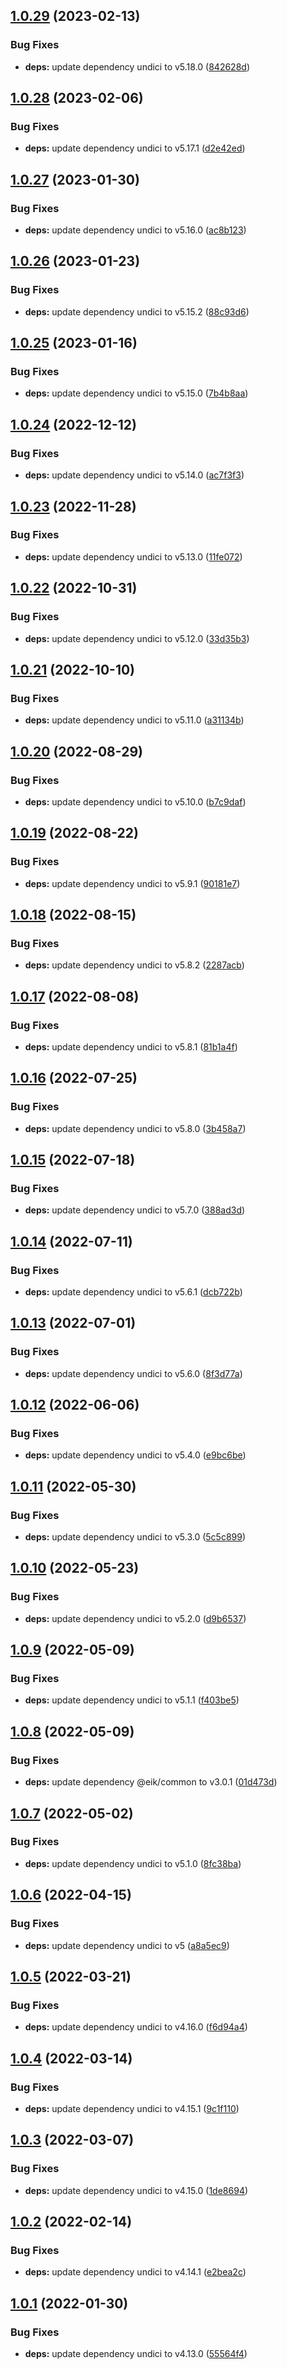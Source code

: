 ## [1.0.29](https://github.com/eik-lib/webpack-plugin/compare/v1.0.28...v1.0.29) (2023-02-13)


### Bug Fixes

* **deps:** update dependency undici to v5.18.0 ([842628d](https://github.com/eik-lib/webpack-plugin/commit/842628d580bca6a8fdc5fb3e104f68ade57c5cfc))

## [1.0.28](https://github.com/eik-lib/webpack-plugin/compare/v1.0.27...v1.0.28) (2023-02-06)


### Bug Fixes

* **deps:** update dependency undici to v5.17.1 ([d2e42ed](https://github.com/eik-lib/webpack-plugin/commit/d2e42ed1fa949d14053a47cd0a22e1692d6e3e25))

## [1.0.27](https://github.com/eik-lib/webpack-plugin/compare/v1.0.26...v1.0.27) (2023-01-30)


### Bug Fixes

* **deps:** update dependency undici to v5.16.0 ([ac8b123](https://github.com/eik-lib/webpack-plugin/commit/ac8b1230631fb81934a238408712320d6d041593))

## [1.0.26](https://github.com/eik-lib/webpack-plugin/compare/v1.0.25...v1.0.26) (2023-01-23)


### Bug Fixes

* **deps:** update dependency undici to v5.15.2 ([88c93d6](https://github.com/eik-lib/webpack-plugin/commit/88c93d6b8fc7dc566c3a117d2f12516807df6386))

## [1.0.25](https://github.com/eik-lib/webpack-plugin/compare/v1.0.24...v1.0.25) (2023-01-16)


### Bug Fixes

* **deps:** update dependency undici to v5.15.0 ([7b4b8aa](https://github.com/eik-lib/webpack-plugin/commit/7b4b8aa9a6e8e0d68f72b30f42711b52b37f15ad))

## [1.0.24](https://github.com/eik-lib/webpack-plugin/compare/v1.0.23...v1.0.24) (2022-12-12)


### Bug Fixes

* **deps:** update dependency undici to v5.14.0 ([ac7f3f3](https://github.com/eik-lib/webpack-plugin/commit/ac7f3f3eb14cf69f3d12f71bf6156d3f24b96442))

## [1.0.23](https://github.com/eik-lib/webpack-plugin/compare/v1.0.22...v1.0.23) (2022-11-28)


### Bug Fixes

* **deps:** update dependency undici to v5.13.0 ([11fe072](https://github.com/eik-lib/webpack-plugin/commit/11fe07261f66619def0fd4c9cd03ac522c0c2adb))

## [1.0.22](https://github.com/eik-lib/webpack-plugin/compare/v1.0.21...v1.0.22) (2022-10-31)


### Bug Fixes

* **deps:** update dependency undici to v5.12.0 ([33d35b3](https://github.com/eik-lib/webpack-plugin/commit/33d35b3149e206eac41cc8f7d2d4a19891db5aee))

## [1.0.21](https://github.com/eik-lib/webpack-plugin/compare/v1.0.20...v1.0.21) (2022-10-10)


### Bug Fixes

* **deps:** update dependency undici to v5.11.0 ([a31134b](https://github.com/eik-lib/webpack-plugin/commit/a31134bd718a5ed3a6756126dfad67a5fd8cc169))

## [1.0.20](https://github.com/eik-lib/webpack-plugin/compare/v1.0.19...v1.0.20) (2022-08-29)


### Bug Fixes

* **deps:** update dependency undici to v5.10.0 ([b7c9daf](https://github.com/eik-lib/webpack-plugin/commit/b7c9daf4835b4b56311063bc3670e19612116915))

## [1.0.19](https://github.com/eik-lib/webpack-plugin/compare/v1.0.18...v1.0.19) (2022-08-22)


### Bug Fixes

* **deps:** update dependency undici to v5.9.1 ([90181e7](https://github.com/eik-lib/webpack-plugin/commit/90181e7648af9ed07ec4e5f311247e4ce38789c2))

## [1.0.18](https://github.com/eik-lib/webpack-plugin/compare/v1.0.17...v1.0.18) (2022-08-15)


### Bug Fixes

* **deps:** update dependency undici to v5.8.2 ([2287acb](https://github.com/eik-lib/webpack-plugin/commit/2287acb7ac9564e14f70cae99fea0ba5a6578e62))

## [1.0.17](https://github.com/eik-lib/webpack-plugin/compare/v1.0.16...v1.0.17) (2022-08-08)


### Bug Fixes

* **deps:** update dependency undici to v5.8.1 ([81b1a4f](https://github.com/eik-lib/webpack-plugin/commit/81b1a4f10ebd7e694967697aec8f2324d6058851))

## [1.0.16](https://github.com/eik-lib/webpack-plugin/compare/v1.0.15...v1.0.16) (2022-07-25)


### Bug Fixes

* **deps:** update dependency undici to v5.8.0 ([3b458a7](https://github.com/eik-lib/webpack-plugin/commit/3b458a75f4fd8188e4e44a405d7a89b662e7492b))

## [1.0.15](https://github.com/eik-lib/webpack-plugin/compare/v1.0.14...v1.0.15) (2022-07-18)


### Bug Fixes

* **deps:** update dependency undici to v5.7.0 ([388ad3d](https://github.com/eik-lib/webpack-plugin/commit/388ad3d74092e0a41cffbf972822c68aeb7fe019))

## [1.0.14](https://github.com/eik-lib/webpack-plugin/compare/v1.0.13...v1.0.14) (2022-07-11)


### Bug Fixes

* **deps:** update dependency undici to v5.6.1 ([dcb722b](https://github.com/eik-lib/webpack-plugin/commit/dcb722b78285089613ff09f176b674230f3dd0e3))

## [1.0.13](https://github.com/eik-lib/webpack-plugin/compare/v1.0.12...v1.0.13) (2022-07-01)


### Bug Fixes

* **deps:** update dependency undici to v5.6.0 ([8f3d77a](https://github.com/eik-lib/webpack-plugin/commit/8f3d77a87c4257b9db601a5840fec7cf6be10f37))

## [1.0.12](https://github.com/eik-lib/webpack-plugin/compare/v1.0.11...v1.0.12) (2022-06-06)


### Bug Fixes

* **deps:** update dependency undici to v5.4.0 ([e9bc6be](https://github.com/eik-lib/webpack-plugin/commit/e9bc6beaf8409074185a8db294f3dc9670c89889))

## [1.0.11](https://github.com/eik-lib/webpack-plugin/compare/v1.0.10...v1.0.11) (2022-05-30)


### Bug Fixes

* **deps:** update dependency undici to v5.3.0 ([5c5c899](https://github.com/eik-lib/webpack-plugin/commit/5c5c8995a5b261f4d62c9db7da05684c51e0380d))

## [1.0.10](https://github.com/eik-lib/webpack-plugin/compare/v1.0.9...v1.0.10) (2022-05-23)


### Bug Fixes

* **deps:** update dependency undici to v5.2.0 ([d9b6537](https://github.com/eik-lib/webpack-plugin/commit/d9b6537c4f7f2f207e325aed9f8ae21746d5a5f4))

## [1.0.9](https://github.com/eik-lib/webpack-plugin/compare/v1.0.8...v1.0.9) (2022-05-09)


### Bug Fixes

* **deps:** update dependency undici to v5.1.1 ([f403be5](https://github.com/eik-lib/webpack-plugin/commit/f403be5d299f0544ddab1467cab7448ee589459c))

## [1.0.8](https://github.com/eik-lib/webpack-plugin/compare/v1.0.7...v1.0.8) (2022-05-09)


### Bug Fixes

* **deps:** update dependency @eik/common to v3.0.1 ([01d473d](https://github.com/eik-lib/webpack-plugin/commit/01d473d3d6144a3fb9b89636482658f81726f352))

## [1.0.7](https://github.com/eik-lib/webpack-plugin/compare/v1.0.6...v1.0.7) (2022-05-02)


### Bug Fixes

* **deps:** update dependency undici to v5.1.0 ([8fc38ba](https://github.com/eik-lib/webpack-plugin/commit/8fc38babd197544e740e29f0599d93227eb79607))

## [1.0.6](https://github.com/eik-lib/webpack-plugin/compare/v1.0.5...v1.0.6) (2022-04-15)


### Bug Fixes

* **deps:** update dependency undici to v5 ([a8a5ec9](https://github.com/eik-lib/webpack-plugin/commit/a8a5ec9e150638f4d792607c5aeaebb681413f62))

## [1.0.5](https://github.com/eik-lib/webpack-plugin/compare/v1.0.4...v1.0.5) (2022-03-21)


### Bug Fixes

* **deps:** update dependency undici to v4.16.0 ([f6d94a4](https://github.com/eik-lib/webpack-plugin/commit/f6d94a406e9769f8f2eace61e1ed308121bb08c2))

## [1.0.4](https://github.com/eik-lib/webpack-plugin/compare/v1.0.3...v1.0.4) (2022-03-14)


### Bug Fixes

* **deps:** update dependency undici to v4.15.1 ([9c1f110](https://github.com/eik-lib/webpack-plugin/commit/9c1f1100970340167097c4d22d32f84d8010297b))

## [1.0.3](https://github.com/eik-lib/webpack-plugin/compare/v1.0.2...v1.0.3) (2022-03-07)


### Bug Fixes

* **deps:** update dependency undici to v4.15.0 ([1de8694](https://github.com/eik-lib/webpack-plugin/commit/1de869422c3be3abd94c3b4286a5378b68cfa742))

## [1.0.2](https://github.com/eik-lib/webpack-plugin/compare/v1.0.1...v1.0.2) (2022-02-14)


### Bug Fixes

* **deps:** update dependency undici to v4.14.1 ([e2bea2c](https://github.com/eik-lib/webpack-plugin/commit/e2bea2ca21d4a40aa5d7cb51a3a3735fc8043400))

## [1.0.1](https://github.com/eik-lib/webpack-plugin/compare/v1.0.0...v1.0.1) (2022-01-30)


### Bug Fixes

* **deps:** update dependency undici to v4.13.0 ([55564f4](https://github.com/eik-lib/webpack-plugin/commit/55564f413ae57fff0828654a74b87776306b08ae))
